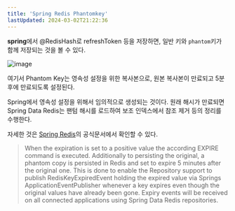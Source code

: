 ```yaml
---
title: 'Spring Redis Phantomkey'
lastUpdated: 2024-03-02T21:22:36
---
```


**spring**에서 @RedisHash로 refreshToken 등을 저장하면, 일반 키와 `phantom`키가 함께 저장되는 것을 볼 수 있다.

![image](https://user-images.githubusercontent.com/81006587/197697420-7e8f520a-c468-4566-9d9f-67844d6a0f6d.png)

여기서 Phantom Key는 영속성 설정을 위한 복사본으로, 원본 복사본이 만료되고 5분 후에 만료되도록 설정된다.

Spring에서 영속성 설정을 위해서 임의적으로 생성되는 것이다. 원래 해시가 만료되면 Spring Data Redis는 팬텀 해시를 로드하여 보조 인덱스에서 참조 제거 등의 정리를 수행한다.

자세한 것은 <a href="https://docs.spring.io/spring-data/redis/docs/current/reference/html/#redis.repositories.expirations">Spring Redis</a>의 공식문서에서 확인할 수 있다.

> When the expiration is set to a positive value the according EXPIRE command is executed. Additionally to persisting the original, a phantom copy is persisted in Redis and set to expire 5 minutes after the original one. This is done to enable the Repository support to publish RedisKeyExpiredEvent holding the expired value via Springs ApplicationEventPublisher whenever a key expires even though the original values have already been gone. Expiry events will be received on all connected applications using Spring Data Redis repositories.

